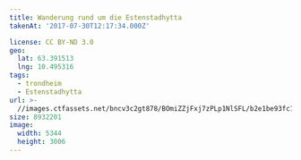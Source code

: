```yaml
---
title: Wanderung rund um die Estenstadhytta
takenAt: '2017-07-30T12:17:34.000Z'

license: CC BY-ND 3.0
geo:
  lat: 63.391513
  lng: 10.495316
tags:
  - trondheim
  - Estenstadhytta
url: >-
  //images.ctfassets.net/bncv3c2gt878/BOmiZZjFxj7zPLp1NlSFL/b2e1be93fc1e0ab99f60fd22aebdbf14/wanderung-rund-um-die-estenstadhytta_35432705604_o
size: 8932201
image:
  width: 5344
  height: 3006
---
```

